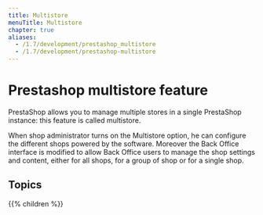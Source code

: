 ```yaml
---
title: Multistore
menuTitle: Multistore
chapter: true
aliases:
  - /1.7/development/prestashop_multistore
  - /1.7/development/prestashop-multistore
---
```


# Prestashop multistore feature

PrestaShop allows you to manage multiple stores in a single PrestaShop instance: this feature is called multistore.

When shop administrator turns on the Multistore option, he can configure the different shops powered by the software.
Moreover the Back Office interface is modified to allow Back Office users to manage the shop settings and content, either for all shops, for a group of shop or for a single shop.

## Topics

{{% children %}}
